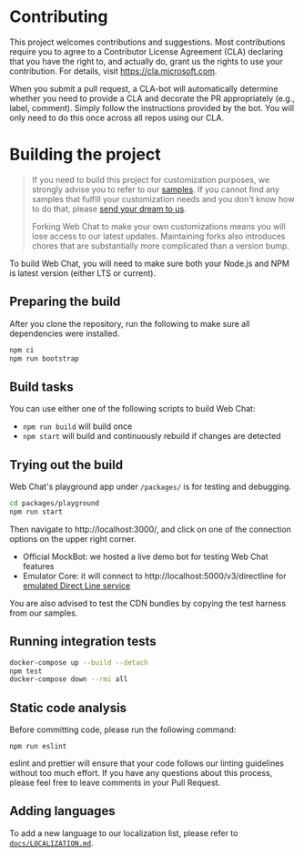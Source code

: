 # Contributing

This project welcomes contributions and suggestions. Most contributions require you to agree to a
Contributor License Agreement (CLA) declaring that you have the right to, and actually do, grant us
the rights to use your contribution. For details, visit https://cla.microsoft.com.

When you submit a pull request, a CLA-bot will automatically determine whether you need to provide
a CLA and decorate the PR appropriately (e.g., label, comment). Simply follow the instructions
provided by the bot. You will only need to do this once across all repos using our CLA.

# Building the project

> If you need to build this project for customization purposes, we strongly advise you to refer to our [samples](https://github.com/microsoft/BotFramework-WebChat/tree/master/samples). If you cannot find any samples that fulfill your customization needs and you don't know how to do that, please [send your dream to us](https://github.com/microsoft/BotFramework-WebChat/issues/).
>
> Forking Web Chat to make your own customizations means you will lose access to our latest updates. Maintaining forks also introduces chores that are substantially more complicated than a version bump.

To build Web Chat, you will need to make sure both your Node.js and NPM is latest version (either LTS or current).

## Preparing the build

After you clone the repository, run the following to make sure all dependencies were installed.

```sh
npm ci
npm run bootstrap
```

## Build tasks

You can use either one of the following scripts to build Web Chat:

-  `npm run build` will build once
-  `npm start` will build and continuously rebuild if changes are detected

## Trying out the build

Web Chat's playground app under `/packages/` is for testing and debugging.

```sh
cd packages/playground
npm run start
```

Then navigate to http://localhost:3000/, and click on one of the connection options on the upper right corner.

-  Official MockBot: we hosted a live demo bot for testing Web Chat features
-  Emulator Core: it will connect to http://localhost:5000/v3/directline for [emulated Direct Line service](https://github.com/microsoft/BotFramework-Emulator/tree/master/packages/emulator/cli/)

You are also advised to test the CDN bundles by copying the test harness from our samples.

## Running integration tests

```bash
docker-compose up --build --detach
npm test
docker-compose down --rmi all
```

## Static code analysis

Before committing code, please run the following command:

```
npm run eslint
```

eslint and prettier will ensure that your code follows our linting guidelines without too much effort. If you have any questions about this process, please feel free to leave comments in your Pull Request.

## Adding languages

To add a new language to our localization list, please refer to [`docs/LOCALIZATION.md`](https://github.com/microsoft/BotFramework-WebChat/tree/master/docs/LOCALIZATION.md).
